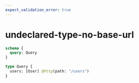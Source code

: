 ```yaml
---
expect_validation_error: true
---
```


# undeclared-type-no-base-url

```graphql @server
schema {
  query: Query
}

type Query {
  users: [User] @http(path: "/users")
}
```

